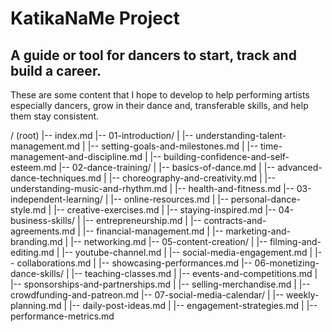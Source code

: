 # KatikaNaMe Project
## A guide or tool for dancers to start, track and build a career.
These are some content that I hope to develop to help performing artists especially dancers, grow in their dance and, transferable skills, and help them stay consistent. 

/ (root)
|-- index.md
|-- 01-introduction/
|   |-- understanding-talent-management.md
|   |-- setting-goals-and-milestones.md
|   |-- time-management-and-discipline.md
|   |-- building-confidence-and-self-esteem.md
|-- 02-dance-training/
|   |-- basics-of-dance.md
|   |-- advanced-dance-techniques.md
|   |-- choreography-and-creativity.md
|   |-- understanding-music-and-rhythm.md
|   |-- health-and-fitness.md
|-- 03-independent-learning/
|   |-- online-resources.md
|   |-- personal-dance-style.md
|   |-- creative-exercises.md
|   |-- staying-inspired.md
|-- 04-business-skills/
|   |-- entrepreneurship.md
|   |-- contracts-and-agreements.md
|   |-- financial-management.md
|   |-- marketing-and-branding.md
|   |-- networking.md
|-- 05-content-creation/
|   |-- filming-and-editing.md
|   |-- youtube-channel.md
|   |-- social-media-engagement.md
|   |-- collaborations.md
|   |-- showcasing-performances.md
|-- 06-monetizing-dance-skills/
|   |-- teaching-classes.md
|   |-- events-and-competitions.md
|   |-- sponsorships-and-partnerships.md
|   |-- selling-merchandise.md
|   |-- crowdfunding-and-patreon.md
|-- 07-social-media-calendar/
|   |-- weekly-planning.md
|   |-- daily-post-ideas.md
|   |-- engagement-strategies.md
|   |-- performance-metrics.md

